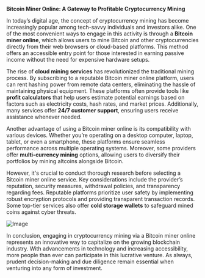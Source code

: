 **Bitcoin Miner Online: A Gateway to Profitable Cryptocurrency Mining**

In today’s digital age, the concept of cryptocurrency mining has become increasingly popular among tech-savvy individuals and investors alike. One of the most convenient ways to engage in this activity is through a **Bitcoin miner online**, which allows users to mine Bitcoin and other cryptocurrencies directly from their web browsers or cloud-based platforms. This method offers an accessible entry point for those interested in earning passive income without the need for expensive hardware setups.

The rise of **cloud mining services** has revolutionized the traditional mining process. By subscribing to a reputable Bitcoin miner online platform, users can rent hashing power from remote data centers, eliminating the hassle of maintaining physical equipment. These platforms often provide tools like **profit calculators** that help users estimate potential earnings based on factors such as electricity costs, hash rates, and market prices. Additionally, many services offer **24/7 customer support**, ensuring users receive assistance whenever needed.

Another advantage of using a Bitcoin miner online is its compatibility with various devices. Whether you’re operating on a desktop computer, laptop, tablet, or even a smartphone, these platforms ensure seamless performance across multiple operating systems. Moreover, some providers offer **multi-currency mining** options, allowing users to diversify their portfolios by mining altcoins alongside Bitcoin.

However, it's crucial to conduct thorough research before selecting a Bitcoin miner online service. Key considerations include the provider’s reputation, security measures, withdrawal policies, and transparency regarding fees. Reputable platforms prioritize user safety by implementing robust encryption protocols and providing transparent transaction records. Some top-tier services also offer **cold storage wallets** to safeguard mined coins against cyber threats.

![Image](https://github.com/user-attachments/assets/31692037-0104-4703-abd1-696b6a7dd41b)

In conclusion, engaging in cryptocurrency mining via a Bitcoin miner online represents an innovative way to capitalize on the growing blockchain industry. With advancements in technology and increasing accessibility, more people than ever can participate in this lucrative venture. As always, prudent decision-making and due diligence remain essential when venturing into any form of investment.